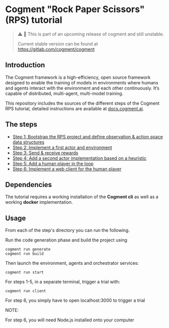 # Cogment "Rock Paper Scissors" (RPS) tutorial

> ⚠️ 🚧 This is part of an upcoming release of cogment and still unstable.
>
> Current stable version can be found at <https://gitlab.com/cogment/cogment>

## Introduction

The Cogment framework is a high-efficiency, open source framework designed to enable the training of models in environments where humans and agents interact with the environment and each other continuously. It’s capable of distributed, multi-agent, multi-model training.

This repository includes the sources of the different steps of the Cogment RPS tutorial, detailed instructions are available at [docs.cogment.ai](https://docs.cogment.ai/).

## The steps

- [Step 1: Bootstrap the RPS project and define observation & action space data structures](./1-bootstrap-and-data-structures)
- [Step 2: Implement a first actor and environment](./2-random-player)
- [Step 3: Send & receive rewards](./3-rewards)
- [Step 4: Add a second actor implementation based on a heuristic](./4-heuristic-player)
- [Step 5: Add a human player in the loop](./5-human-player)
- [Step 6: Implement a web client for the human player](./6-web-client)

## Dependencies

The tutorial requires a working installation of the **Cogment cli** as well as a working **docker** implementation.

## Usage

From each of the step's directory you can run the following.

Run the code generation phase and build the project using

```
cogment run generate
cogment run build
```

Then launch the environment, agents and orchestrator services:

```
cogment run start
```

For steps 1-5, in a separate terminal, trigger a trial with:

```
cogment run client
```

For step 6, you simply have to open localhost:3000 to trigger a trial

NOTE:

For step 6, you will need Node.js installed onto your computer
